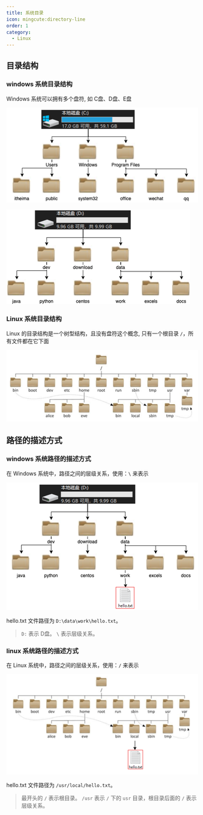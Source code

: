 ```yaml
---
title: 系统目录
icon: mingcute:directory-line
order: 1
category:
  - Linux
---
```


## 目录结构

### windows 系统目录结构

Windows 系统可以拥有多个盘符, 如 C盘、D盘、E盘

![](../../../.vuepress/public/assets/images/server/linux/folder-c.png)

![](../../../.vuepress/public/assets/images/server/linux/folder-d.png)

### Linux 系统目录结构

Linux 的目录结构是一个树型结构，且没有盘符这个概念, 只有一个根目录 `/`，所有文件都在它下面

![](../../../.vuepress/public/assets/images/server/linux/folder-linux.png)


## 路径的描述方式

### windows 系统路径的描述方式

在 Windows 系统中，路径之间的层级关系，使用：`\` 来表示

![](../../../.vuepress/public/assets/images/server/linux/path-windows.png)

hello.txt 文件路径为 `D:\data\work\hello.txt`。

> `D:` 表示 D盘。
> `\` 表示层级关系。

### linux 系统路径的描述方式

在 Linux 系统中，路径之间的层级关系，使用：`/` 来表示

![](../../../.vuepress/public/assets/images/server/linux/path-linux.png)

hello.txt 文件路径为 `/usr/local/hello.txt`。

> 最开头的 `/` 表示根目录。
> `/usr` 表示 `/` 下的 `usr` 目录，根目录后面的 `/` 表示层级关系。